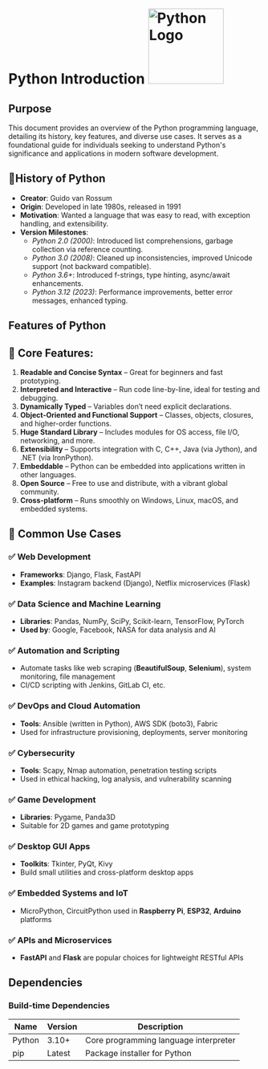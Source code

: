 #  **Python Introduction**    <img src="https://www.python.org/static/community_logos/python-logo.png" alt="Python Logo" width="150"/>                                                                                           

## Purpose
This document provides an overview of the Python programming language, detailing its history, key features, and diverse use cases. It serves as a foundational guide for individuals seeking to understand Python's significance and applications in modern software development.​

## 📜**History of Python**

- **Creator**: Guido van Rossum  
- **Origin**: Developed in late 1980s, released in 1991  
- **Motivation**: Wanted a language that was easy to read, with exception handling, and extensibility.  
- **Version Milestones**:
  - *Python 2.0 (2000)*: Introduced list comprehensions, garbage collection via reference counting.  
  - *Python 3.0 (2008)*: Cleaned up inconsistencies, improved Unicode support (not backward compatible).  
  - *Python 3.6+*: Introduced f-strings, type hinting, async/await enhancements.  
  - *Python 3.12 (2023)*: Performance improvements, better error messages, enhanced typing.

## **Features of Python**

## 📌 Core Features:

1. **Readable and Concise Syntax** – Great for beginners and fast prototyping.  
2. **Interpreted and Interactive** – Run code line-by-line, ideal for testing and debugging.  
3. **Dynamically Typed** – Variables don’t need explicit declarations.  
4. **Object-Oriented and Functional Support** – Classes, objects, closures, and higher-order functions.  
5. **Huge Standard Library** – Includes modules for OS access, file I/O, networking, and more.  
6. **Extensibility** – Supports integration with C, C++, Java (via Jython), and .NET (via IronPython).  
7. **Embeddable** – Python can be embedded into applications written in other languages.  
8. **Open Source** – Free to use and distribute, with a vibrant global community.  
9. **Cross-platform** – Runs smoothly on Windows, Linux, macOS, and embedded systems.

## 📌 Common Use Cases

### ✅ Web Development
- **Frameworks**: Django, Flask, FastAPI  
- **Examples**: Instagram backend (Django), Netflix microservices (Flask)  

### ✅ Data Science and Machine Learning
- **Libraries**: Pandas, NumPy, SciPy, Scikit-learn, TensorFlow, PyTorch  
- **Used by**: Google, Facebook, NASA for data analysis and AI  

### ✅ Automation and Scripting
- Automate tasks like web scraping (**BeautifulSoup**, **Selenium**), system monitoring, file management  
- CI/CD scripting with Jenkins, GitLab CI, etc.  

### ✅ DevOps and Cloud Automation
- **Tools**: Ansible (written in Python), AWS SDK (boto3), Fabric  
- Used for infrastructure provisioning, deployments, server monitoring  

### ✅ Cybersecurity
- **Tools**: Scapy, Nmap automation, penetration testing scripts  
- Used in ethical hacking, log analysis, and vulnerability scanning  

### ✅ Game Development
- **Libraries**: Pygame, Panda3D  
- Suitable for 2D games and game prototyping  

### ✅ Desktop GUI Apps
- **Toolkits**: Tkinter, PyQt, Kivy  
- Build small utilities and cross-platform desktop apps  

### ✅ Embedded Systems and IoT
- MicroPython, CircuitPython used in **Raspberry Pi**, **ESP32**, **Arduino** platforms  

### ✅ APIs and Microservices
- **FastAPI** and **Flask** are popular choices for lightweight RESTful APIs  


## Dependencies
### Build-time Dependencies

| Name   | Version | Description                          |
|--------|---------|--------------------------------------|
| Python | 3.10+   | Core programming language interpreter |
| pip    | Latest  | Package installer for Python          |




